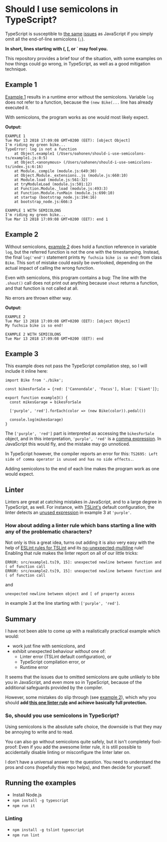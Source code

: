 # Should I use semicolons in TypeScript?

TypeScript is susceptible to [the same](https://standardjs.com/rules.html#semicolons) [issues](https://hackernoon.com/an-open-letter-to-javascript-leaders-regarding-no-semicolons-82cec422d67d) as JavaScript if you simply omit all the end-of-line semicolons (`;`).

**In short, lines starting with (, [, or ` may fool you.**

This repository provides a brief tour of the situation, with some examples on how things could go wrong, in TypeScript, as well as a good mitigation technique.

## Example 1

[Example 1](src/example1.ts) results in a runtime error without the semicolons. Variable `log` does not refer to a function, because the `(new Bike(...` line has already executed it.

With semicolons, the program works as one would most likely expect.

**Output:**

```
EXAMPLE 1
Tue Mar 13 2018 17:09:08 GMT+0200 (EET): [object Object]
I'm riding my green bike...
TypeError: log is not a function
    at Object.example1 (/Users/oahonen/should-i-use-semicolons-ts/example1.js:8:5)
    at Object.<anonymous> (/Users/oahonen/should-i-use-semicolons-ts/index.js:6:16)
    at Module._compile (module.js:649:30)
    at Object.Module._extensions..js (module.js:660:10)
    at Module.load (module.js:561:32)
    at tryModuleLoad (module.js:501:12)
    at Function.Module._load (module.js:493:3)
    at Function.Module.runMain (module.js:690:10)
    at startup (bootstrap_node.js:194:16)
    at bootstrap_node.js:666:3

EXAMPLE 1 WITH SEMICOLONS
I'm riding my green bike...
Tue Mar 13 2018 17:09:08 GMT+0200 (EET): end 1
```

## Example 2

Without semicolons, [example 2](src/example2.ts) does hold a function reference in variable `log`, but the referred function is not the one with the timestamping. Instead, the final `log('end')` statement prints `My fuchsia bike is so end!` from class `Bike`. This sort of mistake could easily be overlooked, depending on the actual impact of calling the wrong function.

Even with semicolons, this program contains a bug: The line with the `.shout()` call does not print out anything because `shout` returns a function, and that function is not called at all.

No errors are thrown either way.

**Output:**

```
EXAMPLE 2
Tue Mar 13 2018 17:09:08 GMT+0200 (EET): [object Object]
My fuchsia bike is so end!

EXAMPLE 2 WITH SEMICOLONS
Tue Mar 13 2018 17:09:08 GMT+0200 (EET): end
```

## Example 3

This example does not pass the TypeScript compilation step, so I will include it inline here:
```
import Bike from './bike';

const bikesForSale = {red: ['Cannondale', 'Focus'], blue: ['Giant']};

export function example3() {
  const mikesGarage = bikesForSale

  ['purple', 'red'].forEach(color => (new Bike(color)).pedal())

  console.log(mikesGarage)
}
```

The `['purple', 'red']` part is interpreted as accessing the `bikesForSale` object, and in this interpretation, `'purple', 'red'` is a [comma expression](https://developer.mozilla.org/en-US/docs/Web/JavaScript/Reference/Operators/Comma_Operator). In JavaScript this would fly, and the mistake may go unnoticed.

In TypeScript however, the compiler reports an error for this: `TS2695: Left side of comma operator is unused and has no side effects.`.

Adding semicolons to the end of each line makes the program work as one would expect.

## Linter

Linters are great at catching mistakes in JavaScript, and to a large degree in TypeScript, as well. For instance, with [TSLint's](https://palantir.github.io/tslint/) default configuration, the linter detects an [unused expression](https://palantir.github.io/tslint/rules/no-unused-expression/) in example 3 at `'purple'`.

### How about adding a linter rule which bans starting a line with any of the problematic characters?

Not only is this a great idea, turns out adding it is also very easy with the help of [ESLint rules for TSLint](https://github.com/buzinas/tslint-eslint-rules) and its [no-unexpected-multiline](https://eslint.org/docs/rules/no-unexpected-multiline) rule! Enabling that rule makes the linter report on all of our little tricks:
```
ERROR: src/example1.ts[9, 15]: unexpected newline between function and ( of function call
ERROR: src/example2.ts[9, 15]: unexpected newline between function and ( of function call
```
and
```
unexpected newline between object and [ of property access
```
in example 3 at the line starting with `['purple', 'red']`.

## Summary

I have not been able to come up with a realistically practical example which would:
  - work just fine with semicolons, and
  - exhibit unexpected behaviour *without* one of:
    - Linter error (TSLint default configuration), or
    - TypeScript compilation error, or
    - Runtime error

It seems that the issues due to omitted semicolons are quite unlikely to bite you in JavaScript, and even more so in TypeScript, because of the additional safeguards provided by the compiler.

However, some mistakes do slip through (see [example 2](src/example2.ts)), which why you should **add [this one linter rule](https://github.com/buzinas/tslint-eslint-rules/blob/master/src/docs/rules/noUnexpectedMultilineRule.md) and achieve basically full protection.**

### So, should you use semicolons in TypeScript?

Using semicolons is the absolute safe choice, the downside is that they may be annoying to write and to read.

You can also go without semicolons quite safely, but it isn't completely fool-proof: Even if you add the awesome linter rule, it is still possible to accidentally disable linting or misconfigure the linter later on.

I don't have a universal answer to the question. You need to understand the pros and cons (hopefully this repo helps), and then decide for yourself.

## Running the examples

* Install Node.js
* `npm install -g typescript`
* `npm run it`

### Linting

* `npm install -g tslint typescript`
* `npm run lint`
